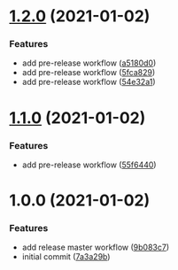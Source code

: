 # [1.2.0](https://github.com/oriworks/gitflow-semantic-releases/compare/v1.1.0...v1.2.0) (2021-01-02)


### Features

* add pre-release workflow ([a5180d0](https://github.com/oriworks/gitflow-semantic-releases/commit/a5180d0602b206186490f4db8169ca014df9850f))
* add pre-release workflow ([5fca829](https://github.com/oriworks/gitflow-semantic-releases/commit/5fca82996bbf028f15813c988b3e7a9961f115f0))
* add pre-release workflow ([54e32a1](https://github.com/oriworks/gitflow-semantic-releases/commit/54e32a1f29dbf5bb2ee044a410f5699e28f77545))

# [1.1.0](https://github.com/oriworks/gitflow-semantic-releases/compare/v1.0.0...v1.1.0) (2021-01-02)


### Features

* add pre-release workflow ([55f6440](https://github.com/oriworks/gitflow-semantic-releases/commit/55f644036c32cad3d97fd4a4e0beeb47752740d9))

# 1.0.0 (2021-01-02)


### Features

* add release master workflow ([9b083c7](https://github.com/oriworks/gitflow-semantic-releases/commit/9b083c7eb03180204303eee79695aae5c8d37220))
* initial commit ([7a3a29b](https://github.com/oriworks/gitflow-semantic-releases/commit/7a3a29b8337d75facb0ff1e8176bf736d0da8e62))

